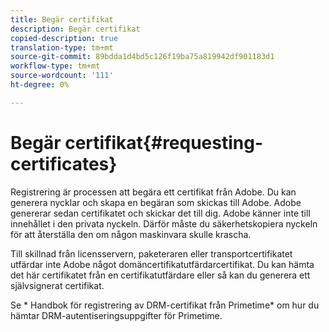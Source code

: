 ```yaml
---
title: Begär certifikat
description: Begär certifikat
copied-description: true
translation-type: tm+mt
source-git-commit: 89bdda1d4bd5c126f19ba75a819942df901183d1
workflow-type: tm+mt
source-wordcount: '111'
ht-degree: 0%

---
```



# Begär certifikat{#requesting-certificates}

Registrering är processen att begära ett certifikat från Adobe. Du kan generera nycklar och skapa en begäran som skickas till Adobe. Adobe genererar sedan certifikatet och skickar det till dig. Adobe känner inte till innehållet i den privata nyckeln. Därför måste du säkerhetskopiera nyckeln för att återställa den om någon maskinvara skulle krascha.

Till skillnad från licensservern, paketeraren eller transportcertifikatet utfärdar inte Adobe något domäncertifikatutfärdarcertifikat. Du kan hämta det här certifikatet från en certifikatutfärdare eller så kan du generera ett självsignerat certifikat.

Se * Handbok för registrering av DRM-certifikat från Primetime* om hur du hämtar DRM-autentiseringsuppgifter för Primetime.
